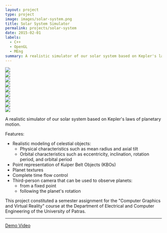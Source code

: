 ```yaml
---
layout: project
type: project
image: images/solar-system.png
title: Solar System Simulator
permalink: projects/solar-system
date: 2015-02-01
labels:
  - C++
  - OpenGL
  - MEng
summary: A realistic simulator of our solar system based on Kepler's laws of planetary motion.
---
```


<div class="ui segment">
  <div class="ui three column grid">
    <div class="column">
      <a href="/images/solar-system_1.png"><img class="ui rounded image" src="/images/solar-system_1.png"></a>
    </div>
    <div class="column">
      <a href="/images/solar-system_2.png"><img class="ui rounded image" src="/images/solar-system_2.png"></a>
    </div>
    <div class="column">
      <a href="/images/solar-system_3.png"><img class="ui rounded image" src="/images/solar-system_3.png"></a>
    </div>
    <div class="column">
      <a href="/images/solar-system_4.png"><img class="ui rounded image" src="/images/solar-system_4.png"></a>
    </div>
    <div class="column">
      <a href="/images/solar-system_5.png"><img class="ui rounded image" src="/images/solar-system_5.png"></a>
    </div>
    <div class="column">
      <a href="/images/solar-system_6.png"><img class="ui rounded image" src="/images/solar-system_6.png"></a>
    </div>
    <div class="column">
      <a href="/images/solar-system_7.png"><img class="ui rounded image" src="/images/solar-system_7.png"></a>
    </div>
    <div class="column">
      <a href="/images/solar-system_8.png"><img class="ui rounded image" src="/images/solar-system_8.png"></a>
    </div>
    <div class="column">
      <a href="/images/solar-system_9.png"><img class="ui rounded image" src="/images/solar-system_9.png"></a>
    </div>
  </div>
</div>

A realistic simulator of our solar system based on Kepler's laws of planetary motion.

Features:
 * Realistic modeling of celestial objects:
   * Physical characteristics such as mean radius and axial tilt
   * Orbital characteristics such as eccentricity, inclination, rotation period, and orbital period
 * Point representation of Kuiper Belt Objects (KBOs)
 * Planet textures
 * Complete time flow control
 * Third-person camera that can be used to observe planets:
   * from a fixed point
   * following the planet's rotation

This project constituted a semester assignment for the "Computer Graphics and Virtual Reality" course at the Department of Electrical and Computer Engineering of the University of Patras.

<hr/>

[<i class="video icon"></i>Demo Video](/videos/solar-system.mp4)
